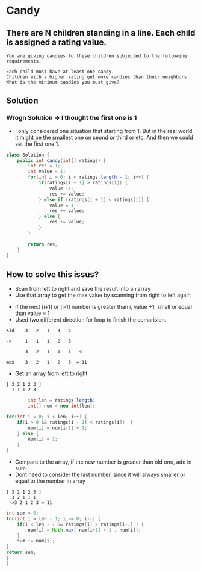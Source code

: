 # Candy
## There are N children standing in a line. Each child is assigned a rating value.

```
You are giving candies to these children subjected to the following requirements:

Each child must have at least one candy.
Children with a higher rating get more candies than their neighbors.
What is the minimum candies you must give?
```


## Solution
### Wrogn Solution -> I thought the first one is 1 
- I only considered one situation that starting from 1. But in the real world, it might be the smallest one on seond or third or etc. And then we could set the first one 1.

```java
class Solution {
    public int candy(int[] ratings) {
        int res = 1;
        int value = 1;
        for(int i = 0; i < ratings.length - 1; i++) {
            if(ratings[i + 1] > ratings[i]) {
                value ++;
                res += value;
            } else if (ratings[i + 1] < ratings[i]) {
                value = 1;
                res += value;
            } else {
                res += value;
            }
        }
        
        return res;
    }
}
```
## How to solve this issus?
- Scan from left to right and save the result into an array
- Use that array to get the max value by scanning from right to left again
* if the next [i+1] or [i-1] number is greater than i, value +1, small or equal than value = 1
* Used two different direction for loop to finish the comarision.

```
Kid    3   2   1   3   4

->     1   1   1   2   3

       3   2   1   1   1   <-

max    3   2   1   2   3  = 11
```      


- Get an array from left to right 

```
[ 3 2 1 2 3 ]
  1 1 1 2 3

```
```java 
        int len = ratings.length;
        int[] num = new int[len];
```

```java    
for(int i = 0; i < len; i++) {
    if(i > 0 && ratings[i - 1] < ratings[i])  {
        num[i] = num[i-1] + 1;
    } else {
        num[i] = 1;
    }
}
```
- Compare to the array, if the new number is greater than old one, add in sum
- Dont need to consider the last number, since it will always smaller or equal to the number in array
```
[ 3 2 1 2 3 ]
  3 2 1 1 1
 ->3 2 1 2 3 = 11
```

```java        
int sum = 0;   
for(int i = len - 1; i >= 0; i--) {
    if(i < len - 1 && ratings[i] > ratings[i+1] ) {                
        num[i] = Math.max( num[i+1] + 1 , num[i]);
    }         
    sum += num[i];       
} 
return sum;
}
}
```